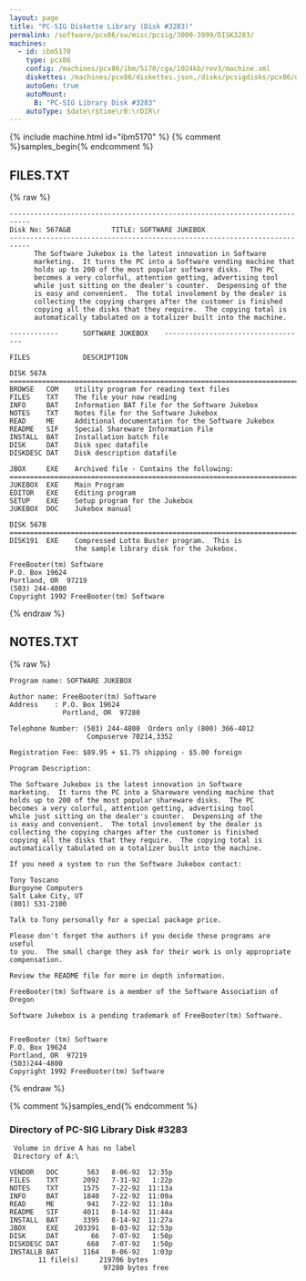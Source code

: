 ```yaml
---
layout: page
title: "PC-SIG Diskette Library (Disk #3283)"
permalink: /software/pcx86/sw/misc/pcsig/3000-3999/DISK3283/
machines:
  - id: ibm5170
    type: pcx86
    config: /machines/pcx86/ibm/5170/cga/1024kb/rev3/machine.xml
    diskettes: /machines/pcx86/diskettes.json,/disks/pcsigdisks/pcx86/diskettes.json
    autoGen: true
    autoMount:
      B: "PC-SIG Library Disk #3283"
    autoType: $date\r$time\rB:\rDIR\r
---
```


{% include machine.html id="ibm5170" %}
{% comment %}samples_begin{% endcomment %}

## FILES.TXT

{% raw %}
```
---------------------------------------------------------------------------
Disk No: 567A&B          TITLE: SOFTWARE JUKEBOX
---------------------------------------------------------------------------
      The Software Jukebox is the latest innovation in Software
      marketing.  It turns the PC into a Software vending machine that
      holds up to 200 of the most popular software disks.  The PC
      becomes a very colorful, attention getting, advertising tool
      while just sitting on the dealer's counter.  Despensing of the
      is easy and convenient.  The total involement by the dealer is
      collecting the copying charges after the customer is finished
      copying all the disks that they require.  The copying total is
      automatically tabulated on a totalizer built into the machine.

------------      SOFTWARE JUKEBOX    -----------------------------------

FILES             DESCRIPTION

DISK 567A
=============================================================================
BROWSE   COM    Utility program for reading text files
FILES    TXT    The file your now reading
INFO     BAT    Information BAT file for the Software Jukebox
NOTES    TXT    Notes file for the Software Jukebox
READ     ME     Additional documentation for the Software Jukebox
README   SIF    Special Shareware Information File
INSTALL  BAT    Installation batch file
DISK     DAT    Disk spec datafile
DISKDESC DAT    Disk description datafile

JBOX     EXE    Archived file - Contains the following:
=============================================================================
JUKEBOX  EXE    Main Program
EDITOR   EXE    Editing program
SETUP    EXE    Setup program for the Jukebox
JUKEBOX  DOC    Jukebox manual

DISK 567B
==============================================================================
DISK191  EXE    Compressed Lotto Buster program.  This is
                the sample library disk for the Jukebox.

FreeBooter(tm) Software
P.O. Box 19624
Portland, OR  97219
(503) 244-4800
Copyright 1992 FreeBooter(tm) Software
```
{% endraw %}

## NOTES.TXT

{% raw %}
```
Program name: SOFTWARE JUKEBOX

Author name: FreeBooter(tm) Software
Address    : P.O. Box 19624
             Portland, OR  97280

Telephone Number: (503) 244-4800  Orders only (800) 366-4012
                   Compuserve 70214,3352

Registration Fee: $89.95 + $1.75 shipping - $5.00 foreign

Program Description:

The Software Jukebox is the latest innovation in Software
marketing.  It turns the PC into a Shareware vending machine that
holds up to 200 of the most popular shareware disks.  The PC
becomes a very colorful, attention getting, advertising tool
while just sitting on the dealer's counter.  Despensing of the
is easy and convenient.  The total involement by the dealer is
collecting the copying charges after the customer is finished
copying all the disks that they require.  The copying total is
automatically tabulated on a totalizer built into the machine.

If you need a system to run the Software Jukebox contact:

Tony Toscano
Burgoyne Computers
Salt Lake City, UT
(801) 531-2100

Talk to Tony personally for a special package price.

Please don't forget the authors if you decide these programs are useful
to you.  The small charge they ask for their work is only appropriate
compensation.

Review the README file for more in depth information.

FreeBooter(tm) Software is a member of the Software Association of Oregon

Software Jukebox is a pending trademark of FreeBooter(tm) Software.


FreeBooter (tm) Software
P.O. Box 19624
Portland, OR  97219
(503)244-4800
Copyright 1992 FreeBooter(tm) Software
```
{% endraw %}

{% comment %}samples_end{% endcomment %}

### Directory of PC-SIG Library Disk #3283

     Volume in drive A has no label
     Directory of A:\

    VENDOR   DOC       563   8-06-92  12:35p
    FILES    TXT      2092   7-31-92   1:22p
    NOTES    TXT      1575   7-22-92  11:13a
    INFO     BAT      1840   7-22-92  11:09a
    READ     ME        941   7-22-92  11:10a
    README   SIF      4011   8-14-92  11:44a
    INSTALL  BAT      3395   8-14-92  11:27a
    JBOX     EXE    203391   8-03-92  12:53p
    DISK     DAT        66   7-07-92   1:50p
    DISKDESC DAT       668   7-07-92   1:50p
    INSTALLB BAT      1164   8-06-92   1:03p
           11 file(s)     219706 bytes
                           97280 bytes free

